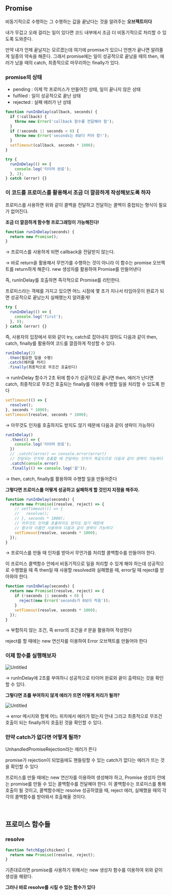 ## Promise

비동기적으로 수행하는 그 수행하는 값을 끝났다는 것을 알려주는 **오브젝트이다**

내가 무겁고 오래 걸리는 일이 있다면 코드 내부에서 조금 더 비동기적으로 처리할 수 있도록 도와준다.

만약 내가 언제 끝날지는 모르겠는데 여기에 promise가 있으니 언젠가 끝나면 알려줄게 일종의 약속을 해준다. 그래서 promise에는 일이 성공적으로 끝났을 때의 then, 에러가 났을 때의 catch, 최종적으로 마무리하는 finally가 있다.

### **promise의 상태**

- pending : 이제 막 프로미스가 만들어진 상태, 일이 끝나지 않은 상태
- fulfiled : 일이 성공적으로 끝난 상태
- rejected : 실패 에러가 난 상태

```jsx
function runInDelay(callback, seconds) {
  if (!callback) {
    throw new Error('callback 함수를 전달해야 함');
  }
  if (!seconds || seconds < 0) {
    throw new Error('seconds는 0보다 커야 함!');
  }
  setTimeout(callback, seconds * 1000);
}

try {
  runInDelay(() => {
    console.log('타이머 완료');
  }, 2);
} catch (error) {}
```

### **이 코드를 프로미스를 활용해서 조금 더 깔끔하게 작성해보도록 하자**

프로미스를 사용하면 위와 같이 콜백을 전달하고 전달하는 콜백이 중첩되는 형식이 필요가 없어진다.

**조금 더 깔끔하게 함수형 프로그래밍이 가능해진다!**

```jsx
function runInDelay(seconds) {
  return new Promise();
}
```

→ 프로미스를 사용하게 되면 callback을 전달받지 않는다.

→ 바로 return을 활용해서 무언가를 수행하는 것이 아니라 이 함수는 promise 오브젝트를 return하게 해준다. new 생성자를 활용하여 Promise를 만들어낸다

즉, runInDelay를 호출하면 즉각적으로 Promise를 리턴한다.

프로미스라는 객체를 가지고 있으면 어느 시점에 몇 초가 지나서 타임아웃이 완료가 되면 성공적으로 끝났는지 실패했는지 알려줄게!

```jsx
try {
  runInDelay(() => {
    console.log('first');
  }, 0);
} catch (error) {}
```

즉, 사용자의 입장에서 위와 같이 try, catch로 잡아내지 않아도 다음과 같이 then, catch, finally를 활용하여 코드를 깔끔하게 작성할 수 있다.

```jsx
runInDelay(2)
 .then(필요한 일을 수행)
 .catch(에러를 처리)
 .finally(최종적으로 무조건 호출된다)
```

→ runInDelay 함수가 2초 뒤에 함수가 성공적으로 끝나면 then, 에러가 난다면 catch, 최종적으로 무조건 호출되는 finally를 이용해 수행할 일을 처리할 수 있도록 한다

```jsx
setTimeout(() => {
  resolve();
}, seconds * 1000);
setTimeout(resolve, seconds * 1000);
```

→ 아무것도 인자를 호출하지도 받지도 않기 때문에 다음과 같이 생략이 가능하다

```jsx
runInDelay()
  .then(() => {
    console.log('타이머 완료');
  })
  // .catch((error) => console.error(error))
  // 전달되는 인자와 호출할 때 전달하는 인자가 똑같으므로 다음과 같이 생략이 가능하다
  .catch(console.error)
  .finally(() => console.log('끝'));
```

→ then, catch, finally를 활용하여 수행할 일을 만들어준다

**그렇다면 프로미스를 어떻게 성공하고 실패하게 할 것인지 지정을 해주자.**

```jsx
function runInDelay(seconds) {
  return new Promise((resolve, reject) => {
    // setTimeout(() => {
    //   resolve();
    // }, seconds * 1000);
    // 아무것도 인자를 호출하지도 받지도 않기 때문에
    // 함수의 이름만 사용하여 다음과 같이 생략이 가능하다
    setTimeout(resolve, seconds * 1000);
  });
}
```

→ 프로미스를 만들 때 인자를 받아서 무언가를 처리할 콜백함수를 만들어야 한다.

이 프로미스 콜백함수 안에서 비동기적으로 일을 처리할 수 있게 해야 하는데 성공적으로 수행했을 때 즉 then일 때 사용할 resolved와 실패했을 때, error일 때 reject를 받아와야 한다.

```jsx
function runInDelay(seconds) {
  return new Promise((resolve, reject) => {
    if (!seconds || seconds < 0) {
      reject(new Error('seconds가 0보다 작음'));
    }
    setTimeout(resolve, seconds * 1000);
  });
}
```

→ 부합하지 않는 조건, 즉 error의 조건을 if 문을 활용하여 작성한다

reject를 할 때에는 new 연산자를 이용하여 Error 오브젝트를 만들어야 한다

### 이제 함수를 실행해보자

![Untitled](/img/promise_1.png)

→ runInDelay에 2초를 부여하니 성공적으로 타이머 완료와 끝이 출력되는 것을 확인할 수 있다.

**그렇다면 초를 부여하지 않게 에러가 뜨면 어떻게 처리가 될까?**

![Untitled](/img/promise_2.png)

→ error 메시지와 함께 어느 위치에서 에러가 떴는지 안내 그리고 최종적으로 무조건 호출이 되는 finally까지 호출된 것을 확인할 수 있다.

### 만약 catch가 없다면 어떻게 될까?

UnhandledPromiseRejection라는 에러가 뜬다

promise가 rejection이 되었음에도 핸들링할 수 있는 catch가 없다는 에러가 뜨는 것을 확인할 수 있다

프로미스를 만들 때에는 new 연산자를 이용하여 생성해야 하고, Promise 생성자 안에는 promise를 만들 수 있는 콜백함수를 전달해야 한다. 이 콜백함수는 프로미스를 통해 호출이 될 것이고, 콜백함수에는 resolve 성공하였을 때, reject 에러, 실패했을 때의 각각의 콜백함수를 받아와서 호출해올 것이다.

<br />

## 프로미스 함수들

### resolve

```jsx
function fetchEgg(chicken) {
  return new Promise((resolve, reject);
}
```

기존대로라면 promise를 사용하기 위해서는 new 생성자 함수를 이용하여 위와 같이 생성을 해왔다.

**그러나 바로 resolve를 시킬 수 있는 함수가 있다**

